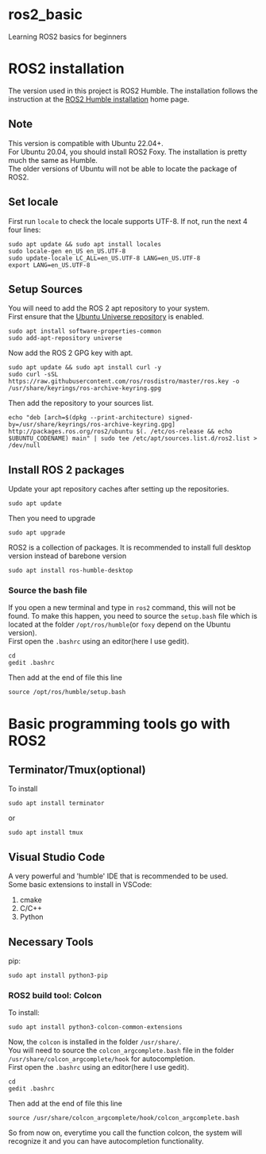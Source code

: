 # ros2_basic
Learning ROS2 basics for beginners

# ROS2 installation
The version used in this project is ROS2 Humble. The installation follows the instruction at the [ROS2 Humble installation](https://docs.ros.org/en/humble/Installation/Ubuntu-Install-Debians.html) home page.

## Note
This version is compatible with Ubuntu 22.04+.    
For Ubuntu 20.04, you should install ROS2 Foxy. The installation is pretty much the same as Humble.  
The older versions of Ubuntu will not be able to locate the package of ROS2. 


## Set locale
First run 
`locale` 
to check the locale supports UTF-8. If not, run the next 4 four lines:
```
sudo apt update && sudo apt install locales
sudo locale-gen en_US en_US.UTF-8
sudo update-locale LC_ALL=en_US.UTF-8 LANG=en_US.UTF-8
export LANG=en_US.UTF-8
```
## Setup Sources
You will need to add the ROS 2 apt repository to your system.  
First ensure that the [Ubuntu Universe repository](https://help.ubuntu.com/community/Repositories/Ubuntu) is enabled.    
```
sudo apt install software-properties-common
sudo add-apt-repository universe
```
Now add the ROS 2 GPG key with apt.  
```
sudo apt update && sudo apt install curl -y
sudo curl -sSL https://raw.githubusercontent.com/ros/rosdistro/master/ros.key -o /usr/share/keyrings/ros-archive-keyring.gpg
```
Then add the repository to your sources list.
```
echo "deb [arch=$(dpkg --print-architecture) signed-by=/usr/share/keyrings/ros-archive-keyring.gpg] http://packages.ros.org/ros2/ubuntu $(. /etc/os-release && echo $UBUNTU_CODENAME) main" | sudo tee /etc/apt/sources.list.d/ros2.list > /dev/null
```

## Install ROS 2 packages
Update your apt repository caches after setting up the repositories.
```
sudo apt update
```
Then you need to upgrade
```
sudo apt upgrade
```
ROS2 is a collection of packages. It is recommended to install full desktop version instead of barebone version
```
sudo apt install ros-humble-desktop
```
### Source the bash file
If you open a new terminal and type in `ros2` command, this will not be found. To make this happen, you need to source the `setup.bash` file which is located at the folder `/opt/ros/humble`(or `foxy` depend on the Ubuntu version).  
First open the `.bashrc` using an editor(here I use gedit).
```
cd
gedit .bashrc
``` 
Then add at the end of file this line
```
source /opt/ros/humble/setup.bash
``` 

# Basic programming tools go with ROS2
## Terminator/Tmux(optional)
To install
```
sudo apt install terminator
```
or 
```
sudo apt install tmux
```
## Visual Studio Code
A very powerful and 'humble' IDE that is recommended to be used.  
Some basic extensions to install in VSCode: 
1. cmake
1. C/C++
1. Python

## Necessary Tools
pip:
```
sudo apt install python3-pip
```
### ROS2 build tool: Colcon
To install:
```
sudo apt install python3-colcon-common-extensions
```
Now, the `colcon` is installed in the folder `/usr/share/`.  
You will need to source the `colcon_argcomplete.bash` file in the folder `/usr/share/colcon_argcomplete/hook` for autocompletion.  
First open the `.bashrc` using an editor(here I use gedit).
```
cd
gedit .bashrc
``` 
Then add at the end of file this line
```
source /usr/share/colcon_argcomplete/hook/colcon_argcomplete.bash
```
So from now on, everytime you call the function colcon, the system will recognize it and you can have autocompletion functionality.